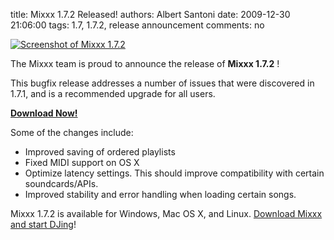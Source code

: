 title: Mixxx 1.7.2 Released!
authors: Albert Santoni
date: 2009-12-30 21:06:00
tags: 1.7, 1.7.2, release announcement
comments: no

[![Screenshot of Mixxx 1.7.2]({static}/images/news/Picture-7.png)]({static}/images/news/Picture-7.png)

The Mixxx team is proud to announce the release of **Mixxx 1.7.2** !

This bugfix release addresses a number of issues that were discovered in 1.7.1, and is a recommended upgrade for all users.

[**Download Now!**]({filename}/pages/download.md)

Some of the changes include:

-   Improved saving of ordered playlists
-   Fixed MIDI support on OS X
-   Optimize latency settings. This should improve compatibility with certain soundcards/APIs.
-   Improved stability and error handling when loading certain songs.

Mixxx 1.7.2 is available for Windows, Mac OS X, and Linux.
[Download Mixxx and start DJing]({filename}/pages/download.md)!
